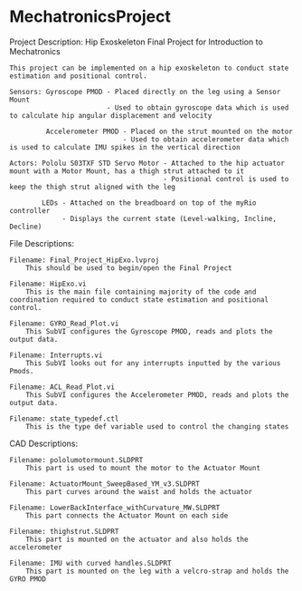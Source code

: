 # MechatronicsProject
Project Description: Hip Exoskeleton Final Project for Introduction to Mechatronics

    This project can be implemented on a hip exoskeleton to conduct state estimation and positional control.
    
    Sensors: Gyroscope PMOD - Placed directly on the leg using a Sensor Mount
                            - Used to obtain gyroscope data which is used to calculate hip angular displacement and velocity
                            
             Accelerometer PMOD - Placed on the strut mounted on the motor
                                - Used to obtain accelerometer data which is used to calculate IMU spikes in the vertical direction
                                
    Actors: Pololu S03TXF STD Servo Motor - Attached to the hip actuator mount with a Motor Mount, has a thigh strut attached to it
                                          - Positional control is used to keep the thigh strut aligned with the leg
                                          
            LEDs - Attached on the breadboard on top of the myRio controller
                 - Displays the current state (Level-walking, Incline, Decline)

File Descriptions:

    Filename: Final_Project_HipExo.lvproj
        This should be used to begin/open the Final Project

    Filename: HipExo.vi
        This is the main file containing majority of the code and coordination required to conduct state estimation and positional control.

    Filename: GYRO_Read_Plot.vi
        This SubVI configures the Gyroscope PMOD, reads and plots the output data.

    Filename: Interrupts.vi
        This SubVI looks out for any interrupts inputted by the various Pmods.

    Filename: ACL_Read_Plot.vi
        This SubVI configures the Accelerometer PMOD, reads and plots the output data.

    Filename: state_typedef.ctl
        This is the type def variable used to control the changing states

CAD Descriptions:

    Filename: pololumotormount.SLDPRT
        This part is used to mount the motor to the Actuator Mount

    Filename: ActuatorMount_SweepBased_YM_v3.SLDPRT
        This part curves around the waist and holds the actuator

    Filename: LowerBackInterface_withCurvature_MW.SLDPRT
        This part connects the Actuator Mount on each side
        
    Filename: thighstrut.SLDPRT
        This part is mounted on the actuator and also holds the accelerometer

    Filename: IMU with curved handles.SLDPRT
        This part is mounted on the leg with a velcro-strap and holds the GYRO PMOD 
        
